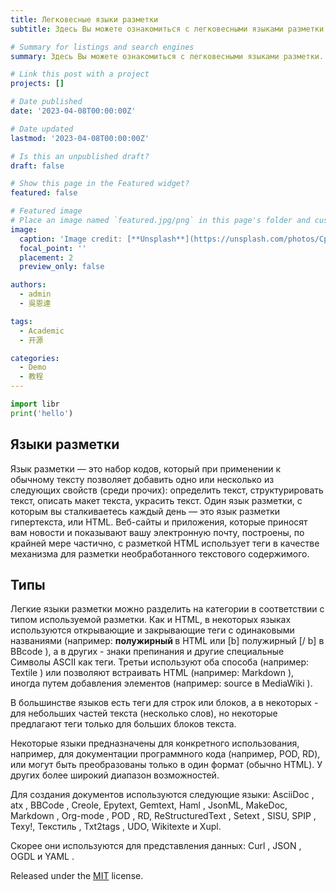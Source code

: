 ```yaml
---
title: Легковесные языки разметки
subtitle: Здесь Вы можете ознакомиться с легковесными языками разметки.

# Summary for listings and search engines
summary: Здесь Вы можете ознакомиться с легковесными языками разметки.

# Link this post with a project
projects: []

# Date published
date: '2023-04-08T00:00:00Z'

# Date updated
lastmod: '2023-04-08T00:00:00Z'

# Is this an unpublished draft?
draft: false

# Show this page in the Featured widget?
featured: false

# Featured image
# Place an image named `featured.jpg/png` in this page's folder and customize its options here.
image:
  caption: 'Image credit: [**Unsplash**](https://unsplash.com/photos/CpkOjOcXdUY)'
  focal_point: ''
  placement: 2
  preview_only: false

authors:
  - admin
  - 吳恩達

tags:
  - Academic
  - 开源

categories:
  - Demo
  - 教程
---
```


```python
import libr
print('hello')
```

## Языки разметки

 Язык разметки — это набор кодов, который при применении к обычному тексту позволяет добавить одно или несколько из следующих свойств (среди прочих): определить текст, структурировать текст, описать макет текста, украсить текст.
Один язык разметки, с которым вы сталкиваетесь каждый день — это язык разметки гипертекста, или HTML. Веб-сайты и приложения, которые приносят вам новости и показывают вашу электронную почту, построены, по крайней мере частично, с разметкой HTML использует теги в качестве механизма для разметки необработанного текстового содержимого.

## Типы

Легкие языки разметки можно разделить на категории в соответствии с типом используемой разметки. Как и HTML, в некоторых языках используются открывающие и закрывающие теги с одинаковыми названиями (например: <b> полужирный </b> в HTML или [b] полужирный [/ b] в BBcode ), а в других - знаки препинания и другие специальные Символы ASCII как теги. Третьи используют оба способа (например: Textile ) или позволяют встраивать HTML (например: Markdown ), иногда путем добавления элементов (например: <ref> source </ref> в MediaWiki ).

В большинстве языков есть теги для строк или блоков, а в некоторых - для небольших частей текста (несколько слов), но некоторые предлагают теги только для больших блоков текста.

Некоторые языки предназначены для конкретного использования, например, для документации программного кода (например, POD, RD), или могут быть преобразованы только в один формат (обычно HTML). У других более широкий диапазон возможностей.

Для создания документов используются следующие языки: AsciiDoc , atx , BBCode , Creole, Epytext, Gemtext, Haml , JsonML, MakeDoc, Markdown , Org-mode , POD , RD, ReStructuredText , Setext , SISU, SPIP , Texy!, Текстиль , Txt2tags , UDO, Wikitexte и Xupl.

Скорее они используются для представления данных: Curl , JSON , OGDL и YAML . 

Released under the [MIT](https://github.com/wowchemy/wowchemy-hugo-themes/blob/master/LICENSE.md) license.
